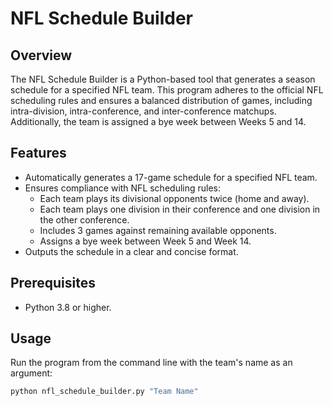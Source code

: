 # NFL Schedule Builder

## Overview
The NFL Schedule Builder is a Python-based tool that generates a season
schedule for a specified NFL team. This program adheres to the official NFL
scheduling rules and ensures a balanced distribution of games, including
intra-division, intra-conference, and inter-conference matchups. Additionally,
the team is assigned a bye week between Weeks 5 and 14.

## Features
- Automatically generates a 17-game schedule for a specified NFL team.
- Ensures compliance with NFL scheduling rules:
  - Each team plays its divisional opponents twice (home and away).
  - Each team plays one division in their conference and one division in the other conference.
  - Includes 3 games against remaining available opponents.
  - Assigns a bye week between Week 5 and Week 14.
- Outputs the schedule in a clear and concise format.

## Prerequisites
- Python 3.8 or higher.

## Usage
Run the program from the command line with the team's name as an argument:

```bash
python nfl_schedule_builder.py "Team Name"
```
